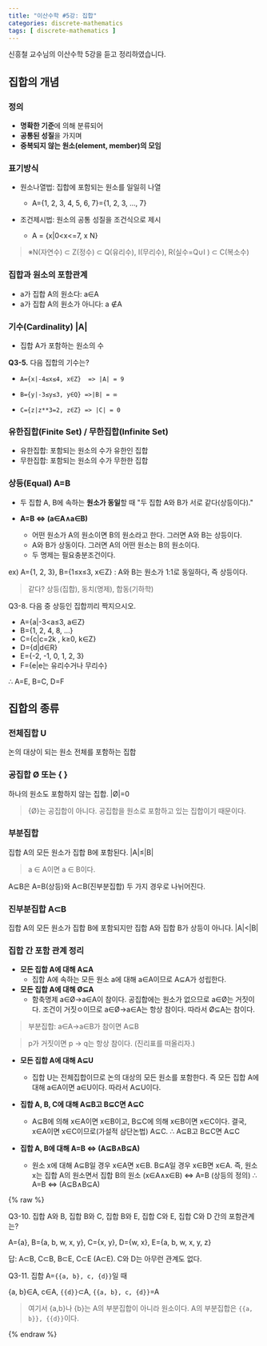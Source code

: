 ```yaml
---
title: "이산수학 #5강: 집합"
categories: discrete-mathematics
tags: [ discrete-mathematics ]
---
```


신흥철 교수님의 이산수학 5강을 듣고 정리하였습니다.



## 집합의 개념

### 정의

- **명확한 기준**에 의해 분류되어
- **공통된 성질**을 가지며 
- **중복되지 않는 원소(element, member)의 모임**



### 표기방식

- 원소나열법: 집합에 포함되는 원소를 일일히 나열
  - A={1, 2, 3, 4, 5, 6, 7}={1, 2, 3, …, 7}

- 조건제시법: 원소의 공통 성질을 조건식으로 제시
  - A = {x|0<x<=7, x N}

> ※N(자연수) ⊂ Z(정수) ⊂ Q(유리수), I(무리수), R(실수=Q∪I ) ⊂ C(복소수)



### 집합과 원소의 포함관계

- a가 집합 A의 원소다: a∈A
- a가 집합 A의 원소가 아니다: a ∉A



### 기수(Cardinality) |A|

- 집합 A가 포함하는 원소의 수



**Q3-5.** 다음 집합의 기수는?

- `A={x|-4≤x≤4, x∈Z}  => |A| = 9`
- `B={y|-3≤y≤3, y∈Q} =>|B| = ∞`

- `C={z|z**3=2, z∈Z} => |C| = 0`



### 유한집합(Finite Set) / 무한집합(Infinite Set)

- 유한집합: 포함되는 원소의 수가 유한인 집합
- 무한집합: 포함되는 원소의 수가 무한한 집합



### 상등(Equal)  A=B

- 두 집합 A, B에 속하는 **원소가 동일**할 때 "두 집합 A와 B가 서로 같다(상등이다)."

- **A=B ⇔ (a∈A∧a∈B)** 
  - 어떤 원소가 A의 원소이면 B의 원소라고 한다. 그러면 A와 B는 상등이다.
  - A와 B가 상동이다. 그러면 A의 어떤 원소는 B의 원소이다.
  - 두 명제는 필요충분조건이다.

ex) A={1, 2, 3}, B={1≤x≤3, x∈Z} : A와 B는 원소가 1:1로 동일하다, 즉 상등이다. 

> 같다? 상등(집합), 동치(명제), 합동(기하학)



Q3-8. 다음 중 상등인 집합끼리 짝지으시오.

- A={a|-3<a≤3, a∈Z} 
- B={1, 2, 4, 8, …} 
- C={c|c=2k , k≥0, k∈Z} 
- D={d|d∈R} 
- E={-2, -1, 0, 1, 2, 3} 
- F={e|e는 유리수거나 무리수}

∴ A=E, B=C, D=F



## 집합의 종류

### 전체집합 U

논의 대상이 되는 원소 전체를 포함하는 집합 

### 공집합 Ø 또는 { }

하나의 원소도 포함하지 않는 집합. |Ø|=0

> {Ø}는 공집합이 아니다. 공집합을 원소로 포함하고 있는 집합이기 때문이다.



### 부분집합

집합 A의 모든 원소가 집합 B에 포함된다. |A|≤|B|

> a ∈ A이면 a ∈ B이다.

A⊆B은 A=B(상등)와 A⊂B(진부분집합) 두 가지 경우로 나뉘어진다.

### 진부분집합 A⊂B

집합 A의 모든 원소가 집합 B에 포함되지만 집합 A와 집합 B가 상등이 아니다. |A|<|B|



### 집합 간 포함 관계 정리

- **모든 집합 A에 대해 A⊆A**
  - 집합 A에 속하는 모든 원소 a에 대해 a∈A이므로 A⊆A가 성립한다.
- **모든 집합 A에 대해 Ø⊆A**
  - 함축명제 a∈Ø→a∈A이 참이다. 공집합에는 원소가 없으므로 a∈Ø는 거짓이다. 조건이 거짓ㅇ이므로  a∈Ø→a∈A는 항상 참이다. 따라서 Ø⊆A는 참이다.

> 부분집합: a∈A→a∈B가 참이면 A⊆B

> p가 거짓이면 p -> q는 항상 참이다. (진리표를 떠올리자.)

- **모든 집합 A에 대해 A⊆U**
  - 집합 U는 전체집합이므로 논의 대상의 모든 원소를 포함한다. 즉 모든 집합 A에 대해 a∈A이면 a∈U이다. 따라서 A⊆U이다.

- **집합 A, B, C에 대해 A⊆B고 B⊆C면 A⊆C**
  - A⊆B에 의해 x∈A이면 x∈B이고, 
    B⊆C에 의해 x∈B이면 x∈C이다. 
    결국, x∈A이면 x∈C이므로(가설적 삼단논법) A⊆C. 
    ∴ A⊆B고 B⊆C면 A⊆C

- **집합 A, B에 대해 A=B ⇔ (A⊆B∧B⊆A)**
  - 원소 x에 대해 A⊆B일 경우 x∈A면 x∈B. 
    B⊆A일 경우 x∈B면 x∈A.
    즉, 원소 x는 집합 A의 원소면서 집합 B의 원소
    (x∈A∧x∈B) ⇔ A=B (상등의 정의)
    ∴ A=B ⇔ (A⊆B∧B⊆A)

{% raw %}

Q3-10. 집합 A와 B, 집합 B와 C, 집합 B와 E, 집합 C와 E, 집합 C와 D 간의 포함관계는?

A={a}, B={a, b, w, x, y}, C={x, y}, D={w, x}, E={a, b, w, x, y, z}

답: A⊂B, C⊂B, B⊂E, C⊂E (A⊂E). C와 D는 아무런 관계도 없다. 



Q3-11. 집합 A=`{{a, b}, c, {d}}`일 때

{a, b}∈A, c∈A, `{{d}}`⊂A, `{{a, b}, c, {d}}`=A

> 여기서 {a,b}나 {b}는 A의 부분집합이 아니라 원소이다. A의 부분집합은 `{{a, b}}, {{d}}`이다.

{% endraw %}